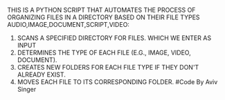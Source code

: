 THIS IS A PYTHON SCRIPT THAT AUTOMATES THE PROCESS OF ORGANIZING FILES IN A
DIRECTORY BASED ON THEIR FILE TYPES AUDIO,IMAGE,DOCUMENT,SCRIPT,VIDEO:
1. SCANS A SPECIFIED DIRECTORY FOR FILES. WHICH WE ENTER AS INPUT
2. DETERMINES THE TYPE OF EACH FILE (E.G., IMAGE, VIDEO, DOCUMENT).
3. CREATES NEW FOLDERS FOR EACH FILE TYPE IF THEY DON'T ALREADY EXIST.
4. MOVES EACH FILE TO ITS CORRESPONDING FOLDER.
#Code By Aviv Singer
